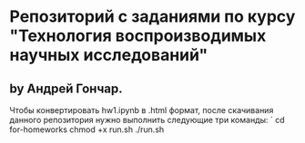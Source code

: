 # Репозиторий с заданиями по курсу "Технология воспроизводимых научных исследований"
## by Андрей Гончар.

Чтобы конвертировать hw1.ipynb в .html формат, после скачивания данного репозитория нужно выполнить следующие три команды:
`
 cd for-homeworks
 chmod +x run.sh
 ./run.sh
